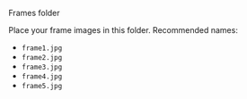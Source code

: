 Frames folder

Place your frame images in this folder. Recommended names:

- `frame1.jpg`
- `frame2.jpg`
- `frame3.jpg`
- `frame4.jpg`
- `frame5.jpg`


